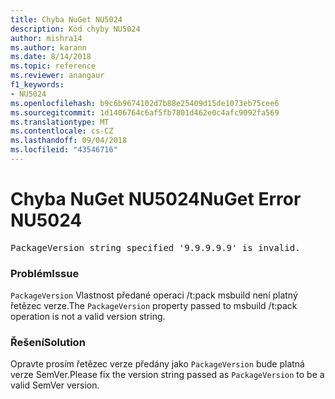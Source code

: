 ```yaml
---
title: Chyba NuGet NU5024
description: Kód chyby NU5024
author: mishra14
ms.author: karann
ms.date: 8/14/2018
ms.topic: reference
ms.reviewer: anangaur
f1_keywords:
- NU5024
ms.openlocfilehash: b9c6b9674102d7b88e25409d15de1073eb75cee6
ms.sourcegitcommit: 1d1406764c6af5fb7801d462e0c4afc9092fa569
ms.translationtype: MT
ms.contentlocale: cs-CZ
ms.lasthandoff: 09/04/2018
ms.locfileid: "43546716"
---
```

# <a name="nuget-error-nu5024"></a><span data-ttu-id="134dd-103">Chyba NuGet NU5024</span><span class="sxs-lookup"><span data-stu-id="134dd-103">NuGet Error NU5024</span></span>
<pre>PackageVersion string specified '9.9.9.9.9' is invalid.</pre>

### <a name="issue"></a><span data-ttu-id="134dd-104">Problém</span><span class="sxs-lookup"><span data-stu-id="134dd-104">Issue</span></span>

<span data-ttu-id="134dd-105">`PackageVersion` Vlastnost předané operaci /t:pack msbuild není platný řetězec verze.</span><span class="sxs-lookup"><span data-stu-id="134dd-105">The `PackageVersion` property passed to msbuild /t:pack operation is not a valid version string.</span></span>


### <a name="solution"></a><span data-ttu-id="134dd-106">Řešení</span><span class="sxs-lookup"><span data-stu-id="134dd-106">Solution</span></span>

<span data-ttu-id="134dd-107">Opravte prosím řetězec verze předány jako `PackageVersion` bude platná verze SemVer.</span><span class="sxs-lookup"><span data-stu-id="134dd-107">Please fix the version string passed as `PackageVersion` to be a valid SemVer version.</span></span>

